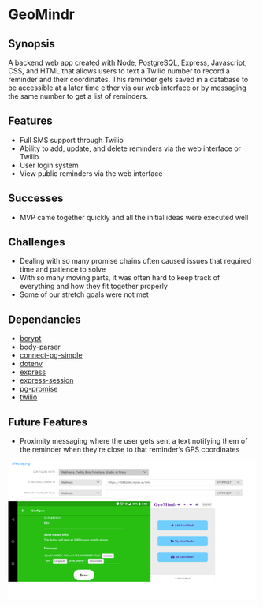 # GeoMindr

## Synopsis
A backend web app created with Node, PostgreSQL, Express, Javascript, CSS, and HTML that allows users to text a Twilio number to record a reminder and their coordinates. This reminder gets saved in a database to be accessible at a later time either via our web interface or by messaging the same number to get a list of reminders.

## Features
- Full SMS support through Twilio
- Ability to add, update, and delete reminders via the web interface or Twilio
- User login system
- View public reminders via the web interface

## Successes
- MVP came together quickly and all the initial ideas were executed well

## Challenges
- Dealing with so many promise chains often caused issues that required time and patience to solve
- With so many moving parts, it was often hard to keep track of everything and how they fit together properly
- Some of our stretch goals were not met

## Dependancies
- [bcrypt](https://www.npmjs.com/package/body-parser)
- [body-parser](https://www.npmjs.com/package/bcrypt) 
- [connect-pg-simple](https://www.npmjs.com/package/connect-pg-simple)
- [dotenv](https://www.npmjs.com/package/dotenv)
- [express](https://www.npmjs.com/package/express)
- [express-session](https://www.npmjs.com/package/express-session)
- [pg-promise](https://www.npmjs.com/package/pg-promise)
- [twilio](https://www.npmjs.com/package/twilio)

## Future Features
- Proximity messaging where the user gets sent a text notifying them of the reminder when they’re close to that reminder’s GPS coordinates

![GeoMindr Screenshots](/screenshot.png)

